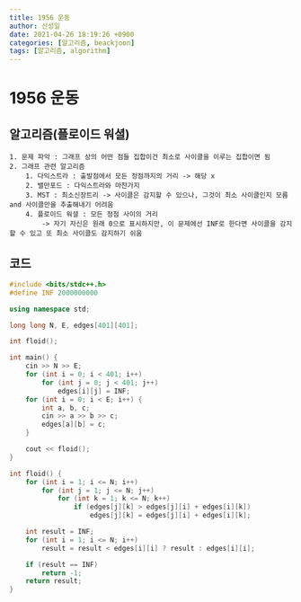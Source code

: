 ```yaml
---
title: 1956 운동
author: 신성일
date: 2021-04-26 18:19:26 +0900
categories: [알고리즘, beackjoon]
tags: [알고리즘, algorithm]
---
```


# 1956 운동

## 알고리즘(플로이드 워셜)

    1. 문제 파악 : 그래프 상의 어떤 점들 집합이건 최소로 사이클을 이루는 집합이면 됨
    2. 그래프 관련 알고리즘
    	1. 다익스트라 : 출발점에서 모든 정점까지의 거리 -> 해당 x
    	2. 밸만포드 : 다익스트라와 마찬가지
    	3. MST : 최소신장트리 -> 사이클은 감지할 수 있으나, 그것이 최소 사이클인지 모름 and 사이클만을 추출해내기 어려움
    	4. 플로이드 워셜 : 모든 정점 사이의 거리
    		-> 자기 자신은 원래 0으로 표시하지만, 이 문제에선 INF로 한다면 사이클을 감지할 수 있고 또 최소 사이클도 감지하기 쉬움

## 코드

```cpp
#include <bits/stdc++.h>
#define INF 2000000000

using namespace std;

long long N, E, edges[401][401];

int floid();

int main() {
	cin >> N >> E;
	for (int i = 0; i < 401; i++)
		for (int j = 0; j < 401; j++)
			edges[i][j] = INF;
	for (int i = 0; i < E; i++) {
		int a, b, c;
		cin >> a >> b >> c;
		edges[a][b] = c;
	}

	cout << floid();
}

int floid() {
	for (int i = 1; i <= N; i++)
		for (int j = 1; j <= N; j++)
			for (int k = 1; k <= N; k++)
				if (edges[j][k] > edges[j][i] + edges[i][k])
					edges[j][k] = edges[j][i] + edges[i][k];

	int result = INF;
	for (int i = 1; i <= N; i++)
		result = result < edges[i][i] ? result : edges[i][i];

	if (result == INF)
		return -1;
	return result;
}
```

